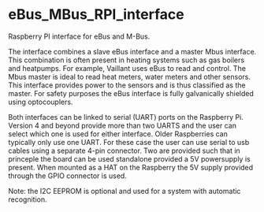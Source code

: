# eBus_MBus_RPI_interface
Raspberry PI interface for eBus and M-Bus.

The interface combines a slave eBus interface and a master Mbus interface. This combination
is often present in heating systems such as gas boilers and heatpumps. For example, Vaillant
uses eBus to read and control.
The Mbus master is ideal to read heat meters, water meters and other sensors.
This interface provides power to the sensors and is thus classified as the master.
For safety purposes the eBus interface is fully galvanically shielded using optocouplers.

Both interfaces can be linked to serial (UART) ports on the Raspberry Pi. Version 4 and beyond
provide more than two UARTS and the user can select which one is used for either interface.
Older Raspberries can typically only use one UART. For these case the user can use serial to usb
cables using a separate 4-pin connector. Two are provided such that in princeple the board
can be used standalone provided a 5V powersupply is present. When mounted as a HAT on the
Raspberry the 5V supply provided through the GPIO connector is used.

Note: the I2C EEPROM is optional and used for a system with automatic recognition.

